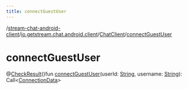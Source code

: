 ```yaml
---
title: connectGuestUser
---
```

/[stream-chat-android-client](../../index.md)/[io.getstream.chat.android.client](../index.md)/[ChatClient](index.md)/[connectGuestUser](connectGuestUser.md)  
  
  
  
# connectGuestUser  
@[CheckResult](https://developer.android.com/reference/kotlin/androidx/annotation/CheckResult.html)()fun [connectGuestUser](connectGuestUser.md)(userId: [String](https://kotlinlang.org/api/latest/jvm/stdlib/kotlin/-string/index.html), username: [String](https://kotlinlang.org/api/latest/jvm/stdlib/kotlin/-string/index.html)): Call&lt;[ConnectionData](../../io.getstream.chat.android.client.models/ConnectionData/index.md)&gt;
